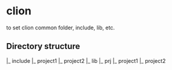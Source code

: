 # clion
to set clion common folder, include, lib, etc.

## Directory structure
 |_ include
      |_ project1
      |_ project2
 |_ lib
 |_ prj
      |_ project1
      |_ project2
